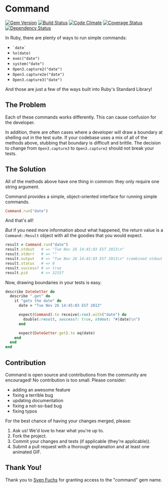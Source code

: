 # Command

[![Gem Version](https://badge.fury.io/rb/command.png)](http://badge.fury.io/rb/command)
[![Build Status](https://travis-ci.org/collectiveidea/command.png?branch=master)](https://travis-ci.org/collectiveidea/command)
[![Code Climate](https://codeclimate.com/github/collectiveidea/command.png)](https://codeclimate.com/github/collectiveidea/command)
[![Coverage Status](https://coveralls.io/repos/collectiveidea/command/badge.png?branch=master)](https://coveralls.io/r/collectiveidea/command?branch=master)
[![Dependency Status](https://gemnasium.com/collectiveidea/command.png)](https://gemnasium.com/collectiveidea/command)

In Ruby, there are plenty of ways to run simple commands:

* `` `date` ``
* `%x(date)`
* `exec("date")`
* `system("date")`
* `Open3.capture2("date")`
* `Open3.capture2e("date")`
* `Open3.capture3("date")`

And those are just a few of the ways built into Ruby's Standard Library!

## The Problem

Each of these commands works differently. This can cause confusion for the developer.

In addition, there are often cases where a developer will draw a boundary at shelling out in the test suite. If your codebase uses a mix of all of the methods above, stubbing that boundary is difficult and brittle. The decision to change from `Open3.capture3` to `Open3.capture2` should not break your tests.

## The Solution

All of the methods above have one thing in common: they only require one string argument.

Command provides a simple, object-oriented interface for running simple commands.

```ruby
Command.run("date")
```

And that's all!

*But* if you need more information about what happened, the return value is a `Command::Result` object with all the goodies that you would expect.

```ruby
result = Command.run("date")
result.stdout   # => "Tue Nov 26 14:45:03 EST 2013\n"
result.stderr   # => ""
result.output   # => "Tue Nov 26 14:45:03 EST 2013\n" (combined stdout + stderr)
result.status   # => 0
result.success? # => true
result.pid      # => 32157
```

Now, drawing boundaries in your tests is easy.

```ruby
describe DateGetter do
  describe ".get" do
    it "gets the date" do
      date = "Tue Nov 26 14:45:03 EST 2013"

      expect(Command).to receive(:run).with("date") do
        double(:result, success?: true, stdout: "#{date}\n")
      end

      expect(DateGetter.get).to eq(date)
    end
  end
end
```

## Contribution

Command is open source and contributions from the community are encouraged! No contribution is too small. Please consider:

* adding an awesome feature
* fixing a terrible bug
* updating documentation
* fixing a not-so-bad bug
* fixing typos

For the best chance of having your changes merged, please:

1. Ask us! We'd love to hear what you're up to.
2. Fork the project.
3. Commit your changes and tests (if applicable (they're applicable)).
4. Submit a pull request with a thorough explanation and at least one animated GIF.

## Thank You!

Thank you to [Sven Fuchs](https://github.com/svenfuchs) for granting access to the "command" gem name.
